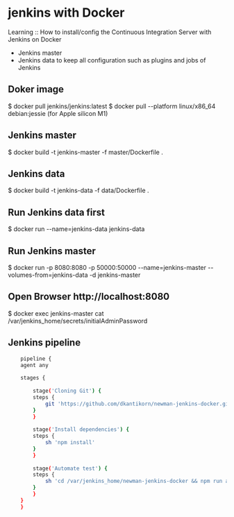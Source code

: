 # jenkins with Docker
Learning :: How to install/config the Continuous Integration Server with Jenkins on Docker 

* Jenkins master 
* Jenkins data to keep all configuration such as plugins and jobs of Jenkins

## Doker image
$ docker pull jenkins/jenkins:latest
$ docker pull --platform linux/x86_64 debian:jessie (for Apple silicon M1)

## Jenkins master
$ docker build -t jenkins-master -f master/Dockerfile .

## Jenkins data
$ docker build -t jenkins-data -f data/Dockerfile .

## Run Jenkins data first
$ docker run --name=jenkins-data jenkins-data

## Run Jenkins master
$ docker run -p 8080:8080 -p 50000:50000 --name=jenkins-master --volumes-from=jenkins-data -d jenkins-master

## Open Browser http://localhost:8080
$ docker exec jenkins-master cat /var/jenkins_home/secrets/initialAdminPassword


## Jenkins pipeline
```bash
    pipeline {
    agent any
    
    stages {
            
        stage('Cloning Git') {
        steps {
            git 'https://github.com/dkantikorn/newman-jenkins-docker.git'
        }
        }
        
        stage('Install dependencies') {
        steps {
            sh 'npm install'
        }
        }
        
        stage('Automate test') {
        steps {
            sh 'cd /var/jenkins_home/newman-jenkins-docker && npm run api-tests-production'
        }
        }      
    }
    }
```
